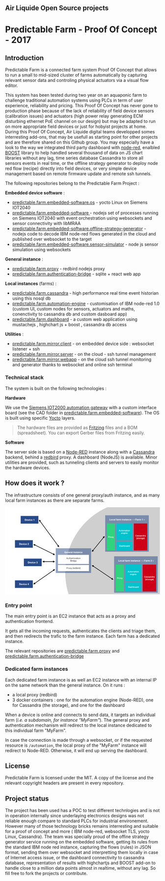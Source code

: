 Air Liquide Open Source projects
---

# Predictable Farm -  Proof Of Concept - 2017

## Introduction

Predictable Farm is a connected farm system Proof Of Concept that allows to run a small to mid-sized cluster of farms automatically by capturing relevant sensor data and controling physical actuators via a visual flow editor.

This system has been tested during two year on an aquaponic farm to challenge traditional automation systems using PLCs in term of user experience, reliability and pricing.
This Proof Of Concept has never gone to production phase because of the lack of reliability of field device sensors (calibration issues) and actuators (high power relay generating ECM disturbing ethernet PoE channel on our design) but may be adapted to run on more appropriate field devices or just for hobyist projects at home.
During this Proof Of Concept, Air Liquide digital teams developped somes interresting add-ons, that may be usefull as starting point for other projects and are therefore shared on this Github group. You may especially have a look to the way we integrated third party dashboard with [node-red](https://nodered.org/), enalbled [BOOST](https://www.highcharts.com/docs/advanced-chart-features/boost-module) library to help handled several thousand of data on JS chart libraries without any lag,  time series database Cassandra to store all sensors events in real time, or the offline strategy generator to deploy node red flow (recipe) directly into field devices, or very simple device management based on remote firmware update and remote ssh tunnels. 

The following repositories belong to the Predictable Farm Project : 

**Embedded device software** :

  - [predictable.farm.embedded-software.os](https://github.com/airliquide/predictable.farm.embedded-software.os) - yocto Linux on Siemens IOT2040
  - [predictable.farm.embedded-software ](https://github.com/airliquide/predictable.farm.embedded-software) - nodejs set of processes running on Siemens IOT2040 with event orchestration using websockets and sensor connectivity with libMRAA
  - [predictable.farm.embedded-software.offline-strategy-generator](https://github.com/airliquide/predictable.farm.embedded-software.offline-strategy-generator) - nodejs code to decode IBM node-red flows generated in the cloud and published over websocket to the target
  - [predictable.farm.embedded-software.sensor-simulator](https://github.com/airliquide/predictable.farm.embedded-software.sensor-simulator) - node js sensor simulation using websockets

**General instance** :

  - [predictable.farm.proxy](https://github.com/airliquide/predictable.farm.proxy) - redbird nodejs proxy
  - [predictable.farm.authentication-bridge](https://github.com/airliquide/predictable.farm.authentication-bridge) - sqlite + react web app 

**Local instances** (farms) :

  - [predictable.farm.cassandra](https://github.com/airliquide/predictable.farm.cassandra) - high performance real time event historian using this nosql db
  - [predictable.farm.automation-engine](https://github.com/airliquide/predictable.farm.automation-engine) - customisation of IBM node-red 1.0 (custom UI, custom nodes for sensors, actuators and maths, conenctivity to cassandra db and custom dasboard app) 
  - [predictable.farm.dashboard](https://github.com/airliquide/predictable.farm.dashboard) - a custom web application using mustachejs , highchart js + boost , cassandra db access 

**Utilities** :

  - [predictable.farm.mirror.client](https://github.com/airliquide/predictable.farm.mirror.client) - on embedded device side : websocket listener + ssh 
  - [predictable.farm.mirror.server](https://github.com/airliquide/predictable.farm.mirror.server) - on the cloud - ssh tunnel management
  - [predictable.farm.mirror.webapp](https://github.com/airliquide/predictable.farm.mirror.webapp) - on the cloud ssh tunnel monitoring and generator thanks to websocket and online ssh terminal 


### Technical stack

The system is built on the following technologies :

**Hardware**

We use the [Siemens IOT2000 automation gateway](https://w3.siemens.com/mcms/pc-based-automation/en/industrial-iot/pages/default.aspx) with a custom interface board (see the CAD folder in [predictable.farm.embedded-software]()). The OS is built using specific [Yocto](https://www.yoctoproject.org/) layers.

> The hardware files are provided as [Fritzing](http://fritzing.org/home/) files and a BOM (spreadsheet). You can export Gerber files from Fritzing easily.

**Software**

The server side is based on a [Node-RED](https://nodered.org/) instance along with a [Cassandra](https://cassandra.apache.org/) backend, behind a [redbird](https://github.com/OptimalBits/redbird) proxy. A dashboard (NodeJS) is available. Minor utilities are provided, such as tunneling clients and servers to easily monitor the hardware devices.

## How does it work ?

The infrastructure consists of one general proxy/auth instance, and as many local farm instances as there are separate farms.

![infra schema](https://github.com/AirLiquide/airliquide.github.io/blob/main/images/infra.png "General infrastucture")

### Entry point

The main entry point is an EC2 instance that acts as a proxy and authentication frontend.

It gets all the incoming requests, authenticates the clients and triage them, and then redirects the trafic to the farm instance. Each farm has a dedicated instance.

The relevant repositories are [predictable.farm.proxy](https://github.com/airliquide/predictable.farm.proxy) and [predictable.farm.authentication-bridge](https://github.com/airliquide/predictable.farm.authentication-bridge)

### Dedicated farm instances

Each dedicated farm instance is as well an EC2 instance with an internal IP on the same network than the general instance. On it runs :

  - a local proxy (redbird)
  - 3 docker containers : one for the automation engine (Node-RED), one for Cassandra (the storage), and one for the dashboard

When a device is online and connects to send data, it targets an individual farm (_i.e. a subdomain, for instance "MyFarm"_). The general proxy and authentication mechanism will redirect to the local instance dedicated to this individual farm "MyFarm".

In case the connection is made through a websocket, or if the requested resource is `/automation`, the local proxy of the "MyFarm" instance will redirect to Node-RED. Otherwise, it will end up serving the dashboard.

## License

Predictable Farm is licensed under the MIT. A copy of the license and the relevant copyright headers are present in every repository.

## Project status

The project has been used has a POC to test different technlogies and is not in operation internally since underlaying electronics designs was not reliable enough compare to standard PLCs for industrial environement. However many of those technology bricks remains interresting and suitable for a proof of concept and more ( IBM node-red, websocket TLS, yocto Linux, Cassandra). The team was specially proud of the offine strategy generator service running on the embedded software, getting its rules from the standard IBM node red instance, capturing the flows (rules) in JSON format, sending them over websocket and interpretting them locally in case of Internet access issue, or the dashboard connectivity to cassandra database, representation of results with highchartjs and BOOST add-on to handle close to a million data points almost in realtime, without any lag. So fill free to fork the projects or contribute.


